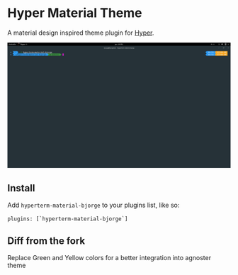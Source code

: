 # Hyper Material Theme

A material design inspired theme plugin for [Hyper](https://hyper.is/).

![Screenshot](/images/hyperterm-material.png)

## Install
Add `hyperterm-material-bjorge` to your plugins list, like so:
```
plugins: [`hyperterm-material-bjorge`]
```

## Diff from the fork
Replace Green and Yellow colors for a better integration into agnoster theme
